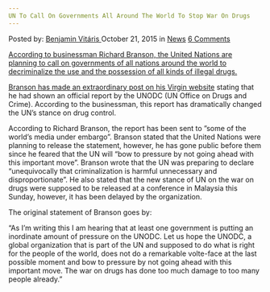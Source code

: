 ```yaml
---
UN To Call On Governments All Around The World To Stop War On Drugs
---
```

<article class="post-listing post-11825 post type-post status-publish format-standard hentry category-news tag-call tag-drugs tag-governments tag-stop tag-war tag-world">
<div class="post-inner">
<span>Posted by: <a href="https://www.deepdotweb.com/author/benjaminvi/" title="">Benjamin Vitáris </a></span>
<span>October 21, 2015</span>
<span>in <a href="https://www.deepdotweb.com/category/news/" rel="category tag">News</a></span>
<span><a href="https://www.deepdotweb.com/2015/10/21/un-to-call-on-governments-all-around-the-world-to-stop-war-on-drugs/#comments">6 Comments</a></span>


<p><a href="http://www.independent.co.uk/news/uk/home-news/un-to-call-on-governments-around-the-world-to-decriminalise-all-drugs-says-richard-branson-a6699851.html">According to businessman Richard Branson, the United Nations are planning to call on governments of all nations around the world to decriminalize the use and the possession of all kinds of illegal drugs.</a></p>
<p><a href="http://www.independent.co.uk/news/world/politics/united-nations-to-urge-governments-to-decriminalise-drugs-richard-bransons-claims-in-full-a6700371.html">Branson has made an extraordinary post on his Virgin website</a> stating that he had shown an official report by the UNODC (UN Office on Drugs and Crime). According to the businessman, this report has dramatically changed the UN’s stance on drug control.</p>
<p>According to Richard Branson, the report has been sent to ”some of the world’s media under embargo”. Branson stated that the United Nations were planning to release the statement, however, he has gone public before them since he feared that the UN will &#8220;bow to pressure by not going ahead with this important move&#8221;. Branson wrote that the UN was preparing to declare &#8220;unequivocally that criminalization is harmful unnecessary and disproportionate&#8221;. He also stated that the new stance of UN on the war on drugs were supposed to be released at a conference in Malaysia this Sunday, however, it has been delayed by the organization.</p>
<p>The original statement of Branson goes by:</p>
<p>&#8220;As I&#8217;m writing this I am hearing that at least one government is putting an inordinate amount of pressure on the UNODC. Let us hope the UNODC, a global organization that is part of the UN and supposed to do what is right for the people of the world, does not do a remarkable volte-face at the last possible moment and bow to pressure by not going ahead with this important move. The war on drugs has done too much damage to too many people already.&#8221;</p>
</div>
<span style="display:none"><a href="https://www.deepdotweb.com/tag/call/" rel="tag">call</a> <a href="https://www.deepdotweb.com/tag/drugs/" rel="tag">drugs</a> <a href="https://www.deepdotweb.com/tag/governments/" rel="tag">governments</a> <a href="https://www.deepdotweb.com/tag/stop/" rel="tag">stop</a> <a href="https://www.deepdotweb.com/tag/war/" rel="tag">war</a> <a href="https://www.deepdotweb.com/tag/world/" rel="tag">world</a></span> <span style="display:none" class="updated">2015-10-21</span>
<div style="display:none" class="vcard author" itemprop="author" itemscope itemtype="http://schema.org/Person"><strong class="fn" itemprop="name"><a href="https://www.deepdotweb.com/author/benjaminvi/" title="Posts by Benjamin Vitáris" rel="author">Benjamin Vitáris</a></strong></div>
</div>
</article>

